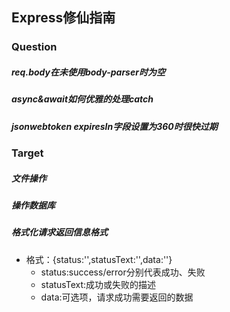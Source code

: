 ## Express修仙指南

### Question
##### req.body在未使用body-parser时为空
##### async&await如何优雅的处理catch
##### jsonwebtoken expiresIn字段设置为360时很快过期

### Target
##### 文件操作
##### 操作数据库
##### 格式化请求返回信息格式
- 格式：{status:'',statusText:'',data:''}
    - status:success/error分别代表成功、失败
    - statusText:成功或失败的描述
    - data:可选项，请求成功需要返回的数据
